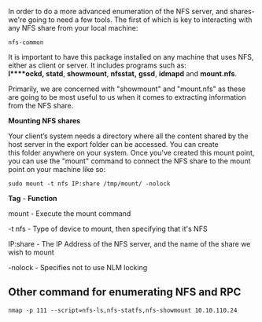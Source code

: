 In order to do a more advanced enumeration of the NFS server, and shares- we're going to need a few tools. 
The first of which is key to interacting with any NFS share from your local machine:

```
nfs-common
```

It is important to have this package installed on any machine that uses NFS, either as client or server.
It includes programs such as:
**l****ockd, statd**, **showmount**, **nfsstat,** **gssd**, **idmapd** and **mount.nfs**. 

Primarily, we are concerned with "showmount" and "mount.nfs" as these are going to be most useful to us when it comes to extracting information from the NFS share.

**Mounting NFS shares**

Your client’s system needs a directory where all the content shared by the host server in the export folder can be accessed. You can create  
this folder anywhere on your system. Once you've created this mount point, you can use the "mount" command to connect the NFS share to the mount point on your machine like so:

```
sudo mount -t nfs IP:share /tmp/mount/ -nolock
```

**Tag** - **Function**

mount - Execute the mount command

-t nfs - Type of device to mount, then specifying that it's NFS

IP:share - The IP Address of the NFS server, and the name of the share we wish to mount

-nolock - Specifies not to use NLM locking

## Other command for enumerating NFS and RPC

```
nmap -p 111 --script=nfs-ls,nfs-statfs,nfs-showmount 10.10.110.24
```